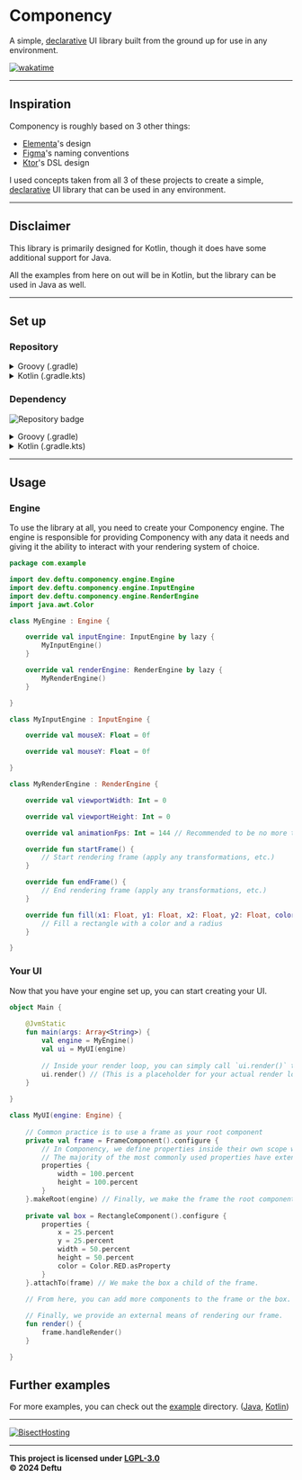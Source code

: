# Componency
A simple, [declarative][declarative_programming] UI library built from the ground up for use in any environment.

[![wakatime](https://wakatime.com/badge/user/25be8ed5-7461-4fcf-93f7-0d88a7692cca/project/3863d6a3-adb4-4e89-8fae-81c9e8af6809.svg?style=for-the-badge)](https://wakatime.com/badge/user/25be8ed5-7461-4fcf-93f7-0d88a7692cca/project/3863d6a3-adb4-4e89-8fae-81c9e8af6809)

---

## Inspiration

Componency is roughly based on 3 other things:
- [Elementa][elementa]'s design
- [Figma][figma]'s naming conventions
- [Ktor][ktor]'s DSL design

I used concepts taken from all 3 of these projects to create a simple, [declarative][declarative_programming] UI library that can be used in any environment.

---

## Disclaimer

This library is primarily designed for Kotlin, though it does have some additional support for Java.

All the examples from here on out will be in Kotlin, but the library can be used in Java as well.

---

## Set up

### Repository


<details>
    <summary>Groovy (.gradle)</summary>

```gradle
maven {
    name = "Deftu Releases"
    url = "https://maven.deftu.dev/releases"
}
```
</details>

<details>
    <summary>Kotlin (.gradle.kts)</summary>

```kotlin
maven(url = "https://maven.deftu.dev/releases") {
    name = "Deftu Releases"
}
```
</details>

### Dependency

![Repository badge](https://maven.deftu.dev/api/badge/latest/releases/dev/deftu/componency?color=C33F3F&name=Componency)

<details>
    <summary>Groovy (.gradle)</summary>

```gradle
modImplementation "dev.deftu:componency:<VERSION>"
```

</details>

<details>
    <summary>Kotlin (.gradle.kts)</summary>

```gradle
implementation("dev.deftu:componency:<VERSION>")
```

</details>

---

## Usage

### Engine

To use the library at all, you need to create your Componency engine. The engine is responsible for providing Componency with any data it needs and giving it the ability to interact with your rendering system of choice.

```kotlin
package com.example

import dev.deftu.componency.engine.Engine
import dev.deftu.componency.engine.InputEngine
import dev.deftu.componency.engine.RenderEngine
import java.awt.Color

class MyEngine : Engine {

    override val inputEngine: InputEngine by lazy {
        MyInputEngine()
    }

    override val renderEngine: RenderEngine by lazy {
        MyRenderEngine()
    }

}

class MyInputEngine : InputEngine {

    override val mouseX: Float = 0f

    override val mouseY: Float = 0f

}

class MyRenderEngine : RenderEngine {

    override val viewportWidth: Int = 0

    override val viewportHeight: Int = 0

    override val animationFps: Int = 144 // Recommended to be no more than 300

    override fun startFrame() {
        // Start rendering frame (apply any transformations, etc.)
    }

    override fun endFrame() {
        // End rendering frame (apply any transformations, etc.)
    }

    override fun fill(x1: Float, y1: Float, x2: Float, y2: Float, color: Color, radius: Float) {
        // Fill a rectangle with a color and a radius
    }

}
```

### Your UI

Now that you have your engine set up, you can start creating your UI.

```kotlin
object Main {
    
    @JvmStatic
    fun main(args: Array<String>) {
        val engine = MyEngine()
        val ui = MyUI(engine)
        
        // Inside your render loop, you can simply call `ui.render()` to render your UI.
        ui.render() // (This is a placeholder for your actual render loop)
    }
    
}

class MyUI(engine: Engine) {
    
    // Common practice is to use a frame as your root component
    private val frame = FrameComponent().configure {
        // In Componency, we define properties inside their own scope when configuring.
        // The majority of the most commonly used properties have extension variables and functions to make them easier to access.
        properties {
            width = 100.percent
            height = 100.percent
        }
    }.makeRoot(engine) // Finally, we make the frame the root component of this UI by giving it the engine.
    
    private val box = RectangleComponent().configure {
        properties {
            x = 25.percent
            y = 25.percent
            width = 50.percent
            height = 50.percent
            color = Color.RED.asProperty
        }
    }.attachTo(frame) // We make the box a child of the frame.
    
    // From here, you can add more components to the frame or the box.

    // Finally, we provide an external means of rendering our frame.
    fun render() {
        frame.handleRender()
    }

}
```

## Further examples

For more examples, you can check out the [example](./example) directory. ([Java](./example/src/main/java/JavaExampleUI.java), [Kotlin](./example/src/main/kotlin/KotlinExampleUI.kt))

---

[![BisectHosting](https://www.bisecthosting.com/partners/custom-banners/8fb6621b-811a-473b-9087-c8c42b50e74c.png)](https://bisecthosting.com/deftu)

---

**This project is licensed under [LGPL-3.0][lgpl]**\
**&copy; 2024 Deftu**

[elementa]: https://github.com/EssentialGG/Elementa
[figma]: https://www.figma.com/
[ktor]: https://ktor.io/
[declarative_programming]: https://en.wikipedia.org/wiki/Declarative_programming
[lgpl]: https://www.gnu.org/licenses/lgpl-3.0.en.html
